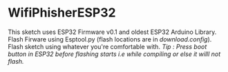 # WifiPhisherESP32
This sketch uses ESP32 Firmware v0.1 and oldest ESP32 Arduino Library.
Flash Firware using Esptool.py (flash locations are in *download.config*).  
Flash sketch using whatever you're comfortable with.
*Tip : Press boot button in ESP32 before flashing starts i.e while compiling or else it willl not flash.*
